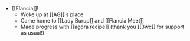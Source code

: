 - [[Flancia]]!
  - Woke up at [[AG]]'s place 
  - Came home to [[Lady Burup]] and [[Flancia Meet]]
  - Made progress with [[agora recipe]] (thank you [[3wc]] for support as usual!)
